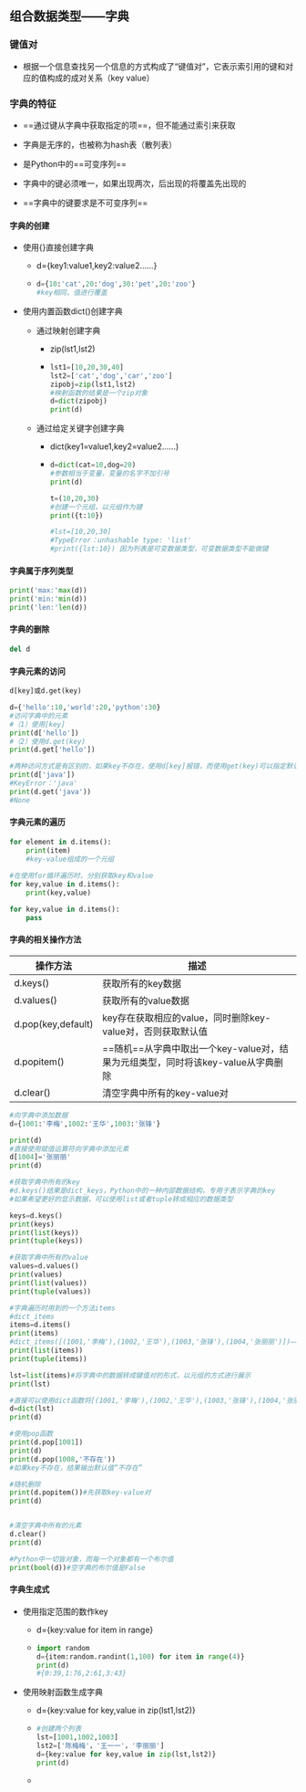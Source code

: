## 组合数据类型——字典





### 键值对

* 根据一个信息查找另一个信息的方式构成了“键值对”，它表示索引用的键和对应的值构成的成对关系（key value）

### 字典的特征

* ==通过键从字典中获取指定的项==，但不能通过索引来获取

* 字典是无序的，也被称为hash表（散列表）

* 是Python中的==可变序列==

* 字典中的键必须唯一，如果出现两次，后出现的将覆盖先出现的

* ==字典中的键要求是不可变序列==

  

#### 字典的创建

* 使用{}直接创建字典
  * d={key1:value1,key2:value2……}
  
  * ```python
    d={10:'cat',20:'dog',30:'pet',20:'zoo'}
    #key相同，值进行覆盖
    ```
  
* 使用内置函数dict()创建字典
  * 通过映射创建字典
    * zip(lst1,lst2)
    
    * ```python
      lst1=[10,20,30,40]
      lst2=['cat','dog','car','zoo']
      zipobj=zip(lst1,lst2)
      #映射函数的结果是一个zip对象
      d=dict(zipobj)
      print(d)
      ```
    
  * 通过给定关键字创建字典
    * dict(key1=value1,key2=value2……)
    
    * ```python
      d=dict(cat=10,dog=20)
      #参数相当于变量，变量的名字不加引号
      print(d)
      
      t=(10,20,30)
      #创建一个元组，以元组作为键
      print({t:10})
      
      #lst=[10,20,30]
      #TypeError：unhashable type: 'list'
      #print({lst:10}) 因为列表是可变数据类型，可变数据类型不能做键
      ```

#### 字典属于序列类型

```python
print('max:'max(d))
print('min:'min(d))
print('len:'len(d))
```



#### 字典的删除

```python
del d
```



#### 字典元素的访问

```python
d[key]或d.get(key)

d={'hello':10,'world':20,'python':30}
#访问字典中的元素
#（1）使用[key]
print(d['hello'])
#（2）使用d.get(key)
print(d.get['hello'])

#两种访问方式是有区别的，如果key不存在，使用d[key]报错，而使用get(key)可以指定默认值
print(d['java'])
#KeyError：'java'
print(d.get('java'))
#None
```



#### 字典元素的遍历

```python
for element in d.items():
    print(item)
    #key-value组成的一个元组
    
#在使用for循环遍历时，分别获取key和value
for key,value in d.items():
    print(key,value)

for key,value in d.items():
    pass
```



#### 字典的相关操作方法

| 操作方法           | 描述                                                         |
| ------------------ | ------------------------------------------------------------ |
| d.keys()           | 获取所有的key数据                                            |
| d.values()         | 获取所有的value数据                                          |
| d.pop(key,default) | key存在获取相应的value，同时删除key-value对，否则获取默认值  |
| d.popitem()        | ==随机==从字典中取出一个key-value对，结果为元组类型，同时将该key-value从字典删除 |
| d.clear()          | 清空字典中所有的key-value对                                  |



```python
#向字典中添加数据
d={1001:'李梅',1002:'王华',1003:'张锋'}

print(d)
#直接使用赋值运算符向字典中添加元素
d[1004]='张丽丽'
print(d)

#获取字典中所有的key
#d.keys()结果是dict_keys，Python中的一种内部数据结构，专用于表示字典的key
#如果希望更好的显示数据，可以使用list或者tuple转成相应的数据类型

keys=d.keys()
print(keys)
print(list(keys))
print(tuple(keys))

#获取字典中所有的value
values=d.values()
print(values)
print(list(values))
print(tuple(values))

#字典遍历时用到的一个方法items
#dict_items
items=d.items()
print(items)
#dict_items([(1001,'李梅'),(1002,'王华'),(1003,'张锋'),(1004,'张丽丽')])——列表里面套元组
print(list(items))
print(tuple(items))

lst=list(items)#将字典中的数据转成键值对的形式，以元组的方式进行展示
print(lst)

#直接可以使用dict函数将[(1001,'李梅'),(1002,'王华'),(1003,'张锋'),(1004,'张丽丽')]这样的列表，转成字典——说明一个元组是一个键值对
d=dict(lst)
print(d)

#使用pop函数
print(d.pop[1001])
print(d)
print(d.pop(1008,'不存在'))
#如果key不存在，结果输出默认值“不存在”

#随机删除
print(d.popitem())#先获取key-value对
print(d)


#清空字典中所有的元素
d.clear()
print(d)

#Python中一切皆对象，而每一个对象都有一个布尔值
print(bool(d))#空字典的布尔值是False
```



#### 字典生成式

* 使用指定范围的数作key

  * d={key:value for item in range}

  * ```python
    import random
    d={item:random.randint(1,100) for item in range(4)}
    print(d)
    #{0:39,1:76,2:61,3:43}
    ```

* 使用映射函数生成字典

  * d={key:value for key,value in zip(lst1,lst2)}

  * ```python
    #创建两个列表
    lst=[1001,1002,1003]
    lst2=['陈梅梅'，'王一一'，'李丽丽']
    d={key:value for key,value in zip(lst,lst2)}
    print(d)
    ```

  * 